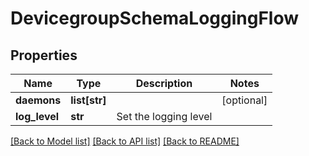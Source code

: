 # DevicegroupSchemaLoggingFlow

## Properties
Name | Type | Description | Notes
------------ | ------------- | ------------- | -------------
**daemons** | **list[str]** |  | [optional] 
**log_level** | **str** | Set the logging level | 

[[Back to Model list]](../README.md#documentation-for-models) [[Back to API list]](../README.md#documentation-for-api-endpoints) [[Back to README]](../README.md)


